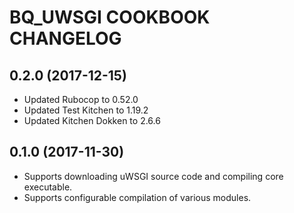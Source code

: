 BQ_UWSGI COOKBOOK CHANGELOG
===========================

0.2.0 (2017-12-15)
------------------
- Updated Rubocop to 0.52.0
- Updated Test Kitchen to 1.19.2
- Updated Kitchen Dokken to 2.6.6

0.1.0 (2017-11-30)
------------------
- Supports downloading uWSGI source code and compiling core executable.
- Supports configurable compilation of various modules.

